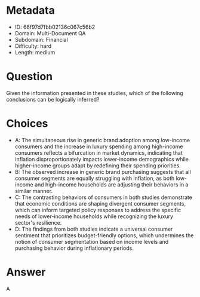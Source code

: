 # Metadata

- ID: 66f97d7fbb02136c067c56b2
- Domain: Multi-Document QA
- Subdomain: Financial
- Difficulty: hard
- Length: medium

# Question

Given the information presented in these studies, which of the following conclusions can be logically inferred?

# Choices

- A: The simultaneous rise in generic brand adoption among low-income consumers and the increase in luxury spending among high-income consumers reflects a bifurcation in market dynamics, indicating that inflation disproportionately impacts lower-income demographics while higher-income groups adapt by redefining their spending priorities.
- B: The observed increase in generic brand purchasing suggests that all consumer segments are equally struggling with inflation, as both low-income and high-income households are adjusting their behaviors in a similar manner.
- C: The contrasting behaviors of consumers in both studies demonstrate that economic conditions are shaping divergent consumer segments, which can inform targeted policy responses to address the specific needs of lower-income households while recognizing the luxury sector's resilience.
- D: The findings from both studies indicate a universal consumer sentiment that prioritizes budget-friendly options, which undermines the notion of consumer segmentation based on income levels and purchasing behavior during inflationary periods.

# Answer

A
